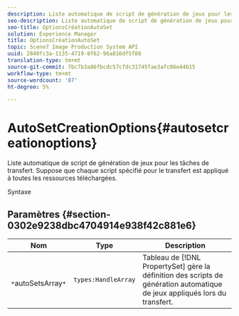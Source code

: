 ```yaml
---
description: Liste automatique de script de génération de jeux pour les tâches de transfert. Suppose que chaque script spécifié pour le transfert est appliqué à toutes les ressources téléchargées.
seo-description: Liste automatique de script de génération de jeux pour les tâches de transfert. Suppose que chaque script spécifié pour le transfert est appliqué à toutes les ressources téléchargées.
seo-title: OptionsCréationAutoSet
solution: Experience Manager
title: OptionsCréationAutoSet
topic: Scene7 Image Production System API
uuid: 2840fc3a-1135-4719-8f62-96a816df5f88
translation-type: tm+mt
source-git-commit: 7bc7b3a86fbcdc57cfdc31745fae3afc06e44b15
workflow-type: tm+mt
source-wordcount: '87'
ht-degree: 5%

---
```



# AutoSetCreationOptions{#autosetcreationoptions}

Liste automatique de script de génération de jeux pour les tâches de transfert. Suppose que chaque script spécifié pour le transfert est appliqué à toutes les ressources téléchargées.

Syntaxe

## Paramètres {#section-0302e9238dbc4704914e938f42c881e6}

| Nom | Type | Description |
|---|---|---|
| ` *`autoSetsArray`*` | `types:HandleArray` | Tableau de [!DNL PropertySet] gère la définition des scripts de génération automatique de jeux appliqués lors du transfert. |

